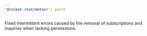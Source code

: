 ```yaml
---
'@rocket.chat/meteor': patch
---
```


Fixed intermittent errors caused by the removal of subscriptions and inquiries when lacking permissions.
